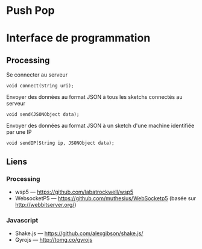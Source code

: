 # Push Pop

# Interface de programmation
## Processing

Se connecter au serveur
```processing
void connect(String uri);
```

Envoyer des données au format JSON à tous les sketchs connectés au serveur
```processing
void send(JSONObject data);
```

Envoyer des données au format JSON à un sketch d'une machine identifiée par une IP
```processing
void sendIP(String ip, JSONObject data);
```


## Liens
### Processing
* wsp5 — https://github.com/labatrockwell/wsp5
* WebsocketP5 — https://github.com/muthesius/WebSocketp5 (basée sur http://webbitserver.org/)

### Javascript
* Shake.js — https://github.com/alexgibson/shake.js/
* Gyrojs — http://tomg.co/gyrojs
